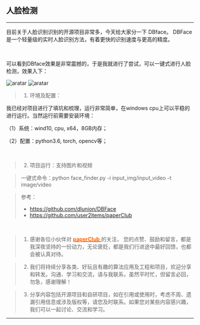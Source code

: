## 人脸检测

***
目前关于人脸识别识别的开源项目非常多，今天给大家分一下 DBface。
DBFace 是一个轻量级的实时人脸识别方法，有着更快的识别速度与更高的精度。


&nbsp;

可以看到DBface效果是非常震撼的，于是我就进行了尝试，可以一键式进行人脸检测，效果入下：

![aratar](./result/selfie.jpg)
![aratar](./result/6ae927a4d7b16337764cf7525ee46d5a.jpeg)



> 1. 环境及配置：

我已经对项目进行了填坑和梳理，运行非常简单，在windows cpu上可以平稳的进行运行。当然运行前需要安装环境：

（1）系统：wind10, cpu, x64，8GB内存；

（2）配置：python3.6, torch, opencv等；

&nbsp;
> 2. 项目运行：支持图片和视频

> 一键式命令：python face_finder.py -i input_img/input_video -t image/video


>参考：
>- https://github.com/dlunion/DBFace
>- https://github.com/user2items/paperClub
> 
&nbsp;

 > 1. 感谢各位小伙伴对 [<font color=#FF6600> **paperClub** </font>](http://www.infersite.com/) 的关注， 您的点赞、鼓励和留言，都是我深夜坚持的一份动力，无论褒贬，都是我们行进途中最好回馈，也都会被认真对待。
 
 > 2. 我们将持续分享各类、好玩且有趣的算法应用及工程和项目，欢迎分享和转发。沟通、学习和交流，请与我联系，虽然平时忙，但留言必回，勿急，感谢理解！
 
 > 3. 分享内容包括开源项目和自研项目，如在引用或使用时，考虑不周、遗漏引用信息或涉及版权等，请您及时联系。如果您对某些内容感兴趣，我们可以一起讨论、交流和学习。

***
